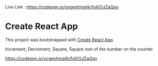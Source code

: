 Live Link : https://codepen.io/yogeshmalik/full/OJZaQgv

# Create React App

This project was bootstrapped with [Create React App](https://github.com/facebook/create-react-app).

Increment, Decrement, Square, Square root of the number on the counter

https://codepen.io/yogeshmalik/full/OJZaQgv
